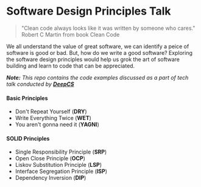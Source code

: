 # Software Design Principles Talk

> "Clean code always looks like it was written by someone who cares."
> Robert C Martin from book Clean Code

We all understand the value of great software, we can identify a peice of software is good or bad. But, how do we write a good software? Exploring the software design principles would help us grok the art of software building and learn to code that can be appreciated. 

_**Note:** This repo contains the code examples discussed as a part of tech talk conducted by [**DeepCS**](http://deepcs.njit.edu/)_

#### Basic Principles
- Don't Repeat Yourself  (**DRY**) 
- Write Everything Twice (**WET**)
- You aren't gonna need it (**YAGNI**)

#### SOLID Principles
- Single Responsibility Principle (**SRP**)
- Open Close Principle (**OCP**)
- Liskov Substitution Principle (**LSP**) 
- Interface Segregation Principle (**ISP**) 
- Dependency Inversion (**DIP**)